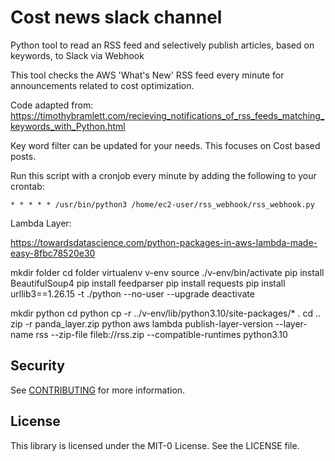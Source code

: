 # Cost news slack channel 

Python tool to read an RSS feed and selectively publish articles, based on keywords, to Slack via Webhook

This tool checks the AWS 'What's New' RSS feed every minute for announcements related to cost optimization.  

Code adapted from: https://timothybramlett.com/recieving_notifications_of_rss_feeds_matching_keywords_with_Python.html

Key word filter can be updated for your needs. This focuses on Cost based posts.

Run this script with a cronjob every minute by adding the following to your crontab:

```
* * * * * /usr/bin/python3 /home/ec2-user/rss_webhook/rss_webhook.py
```


Lambda Layer:

https://towardsdatascience.com/python-packages-in-aws-lambda-made-easy-8fbc78520e30

mkdir folder
cd folder
virtualenv v-env
source ./v-env/bin/activate
pip install BeautifulSoup4
pip install feedparser
pip install requests
pip install urllib3==1.26.15 -t ./python --no-user --upgrade
deactivate

mkdir python
cd python
cp -r ../v-env/lib/python3.10/site-packages/* .
cd ..
zip -r panda_layer.zip python
aws lambda publish-layer-version --layer-name rss --zip-file fileb://rss.zip --compatible-runtimes python3.10
## Security

See [CONTRIBUTING](CONTRIBUTING.md#security-issue-notifications) for more information.

## License

This library is licensed under the MIT-0 License. See the LICENSE file.

